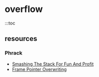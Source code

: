 # overflow

:::toc

## resources

### Phrack

- <a href="http://phrack.org/issues/49/14.html">Smashing The Stack For Fun And Profit</a>
- <a href="http://phrack.org/issues/55/8.html">Frame Pointer Overwriting</a>